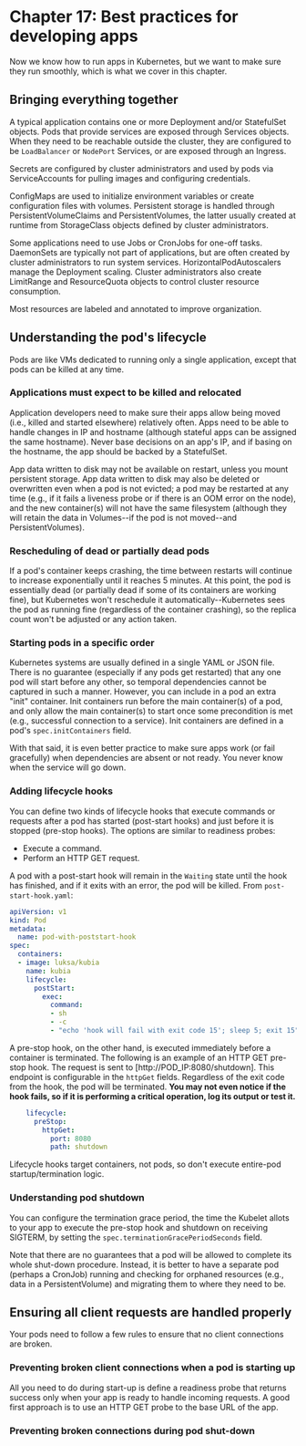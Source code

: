 # Chapter 17: Best practices for developing apps

Now we know how to run apps in Kubernetes, but we want to make sure they run smoothly, which is what we cover in this chapter.

## Bringing everything together

A typical application contains one or more Deployment and/or StatefulSet objects. Pods that provide services are exposed through Services objects. When they need to be reachable outside the cluster, they are configured to be `LoadBalancer` or `NodePort` Services, or are exposed through an Ingress.

Secrets are configured by cluster administrators and used by pods via ServiceAccounts for pulling images and configuring credentials.

ConfigMaps are used to initialize environment variables or create configuration files with volumes. Persistent storage is handled through PersistentVolumeClaims and PersistentVolumes, the latter usually created at runtime from StorageClass objects defined by cluster administrators.

Some applications need to use Jobs or CronJobs for one-off tasks. DaemonSets are typically not part of applications, but are often created by cluster administrators to run system services. HorizontalPodAutoscalers manage the Deployment scaling. Cluster administrators also create LimitRange and ResourceQuota objects to control cluster resource consumption.

Most resources are labeled and annotated to improve organization.

## Understanding the pod's lifecycle

Pods are like VMs dedicated to running only a single application, except that pods can be killed at any time.

### Applications must expect to be killed and relocated

Application developers need to make sure their apps allow being moved (i.e., killed and started elsewhere) relatively often. Apps need to be able to handle changes in IP and hostname (although stateful apps can be assigned the same hostname). Never base decisions on an app's IP, and if basing on the hostname, the app should be backed by a StatefulSet.

App data written to disk may not be available on restart, unless you mount persistent storage. App data written to disk may also be deleted or overwritten even when a pod is not evicted; a pod may be restarted at any time (e.g., if it fails a liveness probe or if there is an OOM error on the node), and the new container(s) will not have the same filesystem (although they will retain the data in Volumes--if the pod is not moved--and PersistentVolumes).

### Rescheduling of dead or partially dead pods

If a pod's container keeps crashing, the time between restarts will continue to increase exponentially until it reaches 5 minutes. At this point, the pod is essentially dead (or partially dead if some of its containers are working fine), but Kubernetes won't reschedule it automatically--Kubernetes sees the pod as running fine (regardless of the container crashing), so the replica count won't be adjusted or any action taken.

### Starting pods in a specific order

Kubernetes systems are usually defined in a single YAML or JSON file. There is no guarantee (especially if any pods get restarted) that any one pod will start before any other, so temporal dependencies cannot be captured in such a manner. However, you can include in a pod an extra "init" container. Init containers run before the main container(s) of a pod, and only allow the main container(s) to start once some precondition is met (e.g., successful connection to a service). Init containers are defined in a pod's `spec.initContainers` field.

With that said, it is even better practice to make sure apps work (or fail gracefully) when dependencies are absent or not ready. You never know when the service will go down.

### Adding lifecycle hooks

You can define two kinds of lifecycle hooks that execute commands or requests after a pod has started (post-start hooks) and just before it is stopped (pre-stop hooks). The options are similar to readiness probes:

* Execute a command.
* Perform an HTTP GET request.

A pod with a post-start hook will remain in the `Waiting` state until the hook has finished, and if it exits with an error, the pod will be killed. From `post-start-hook.yaml`:

```yaml
apiVersion: v1
kind: Pod
metadata:
  name: pod-with-poststart-hook
spec:
  containers:
  - image: luksa/kubia
    name: kubia
    lifecycle:
      postStart:
        exec:
          command:
          - sh
          - -c
          - "echo 'hook will fail with exit code 15'; sleep 5; exit 15"
```

A pre-stop hook, on the other hand, is executed immediately before a container is terminated. The following is an example of an HTTP GET pre-stop hook. The request is sent to [http://POD_IP:8080/shutdown]. This endpoint is configurable in the `httpGet` fields. Regardless of the exit code from the hook, the pod will be terminated. **You may not even notice if the hook fails, so if it is performing a critical operation, log its output or test it.**

```yaml
    lifecycle:
      preStop:
        httpGet:
          port: 8080
          path: shutdown
```


Lifecycle hooks target containers, not pods, so don't execute entire-pod startup/termination logic.

### Understanding pod shutdown

You can configure the termination grace period, the time the Kubelet allots to your app to execute the pre-stop hook and shutdown on receiving SIGTERM, by setting the `spec.terminationGracePeriodSeconds` field.

Note that there are no guarantees that a pod will be allowed to complete its whole shut-down procedure. Instead, it is better to have a separate pod (perhaps a CronJob) running and checking for orphaned resources (e.g., data in a PersistentVolume) and migrating them to where they need to be.

## Ensuring all client requests are handled properly

Your pods need to follow a few rules to ensure that no client connections are broken.

### Preventing broken client connections when a pod is starting up

All you need to do during start-up is define a readiness probe that returns success only when your app is ready to handle incoming requests. A good first approach is to use an HTTP GET probe to the base URL of the app.

### Preventing broken connections during pod shut-down
